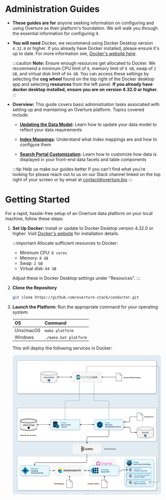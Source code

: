 # Administration Guides

- **These guides are for** anyone seeking information on configuring and using Overture as their platform's foundation. We will walk you through the essential information for configuring it. 

- **You will need** Docker, we recommend using Docker Desktop version `4.32.0` or higher. If you already have Docker installed, please ensure it's up to date. For more information see, [Docker's website here](https://www.docker.com/products/docker-desktop/).

    :::caution
    **Note:** Ensure enough resources get allocated to Docker. We recommend a minimum CPU limit of `8`, memory limit of `8 GB`, swap of `2 GB`, and virtual disk limit of `64 GB`. You can access these settings by selecting the **cog wheel** found on the top right of the Docker desktop app and selecting **resources** from the left panel. **If you already have docker desktop installed, ensure you are on version 4.32.0 or higher**.
    :::

- **Overview:** This guide covers basic administration tasks associated with setting up and maintaining an Overture platform. Topics covered include:

   - **[Updating the Data Model](/guides/administration-guides/updating-the-data-model):** Learn how to update your data model to reflect your data requirements

   - **[Index Mappings](/guides/administration-guides/updating-the-data-model):** Understand what Index mappings are and how to configure them

   - **[Search Portal Customization](/guides/administration-guides/updating-the-data-model):** Learn how to customize how data is displayed in your front-end data facets and table components

    :::tip Help us make our guides better
    If you can't find what you're looking for please reach out to us on our Slack channel linked on the top right of your screen or by email at contact@overture.bio
    :::

# Getting Started

For a rapid, hassle-free setup of an Overture data platform on your local machine, follow these steps:

1. **Set Up Docker:** Install or update to Docker Desktop version 4.32.0 or higher. Visit [Docker's website](https://www.docker.com/products/docker-desktop/) for installation details.

    :::important
    Allocate sufficient resources to Docker:
    - Minimum CPU: `8 cores`
    - Memory: `8 GB`
    - Swap: `2 GB`
    - Virtual disk: `64 GB`

    Adjust these in Docker Desktop settings under "Resources".
    :::


2. **Clone the Repository**

   ```bash
   git clone https://github.com/overture-stack/conductor.git
   ```

3. **Launch the Platform:** Run the appropriate command for your operating system:

   | OS | Command |
   |----|---------|
   | Unix/macOS | `make platform` |
   | Windows | `./make.bat platform` |

    This will deploy the following services in Docker:

    ![Overture Platform Architecture](../images/platform.svg 'Overture Platform')
